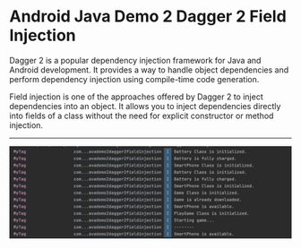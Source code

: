 # Android Java Demo 2 Dagger 2 Field Injection

Dagger 2 is a popular dependency injection framework for Java and Android development. It provides a way to handle object dependencies and perform dependency injection using compile-time code generation.

Field injection is one of the approaches offered by Dagger 2 to inject dependencies into an object. It allows you to inject dependencies directly into fields of a class without the need for explicit constructor or method injection.

----

[![Vaibhav Mojidra - 1.jpeg](https://raw.githubusercontent.com/VaibhavMojidra/Android-Java---Demo-2-Dagger-2-Field-Injection/master/screenshots/1.jpeg "Vaibhav Mojidra")](https://vaibhavmojidra.github.io/site/)